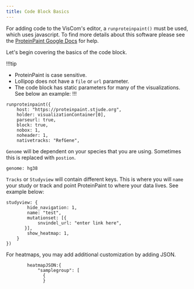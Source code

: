```yaml
---
title: Code Block Basics
---
```


For adding code to the VisCom's editor, a ```runproteinpaint()``` must be used, which uses javascript. To find more details about this software please see the [ProteinPaint Google Docs](https://docs.google.com/document/d/1JWKq3ScW62GISFGuJvAajXchcRenZ3HAvpaxILeGaw0/edit) for help. 

Let's begin covering the basics of the code block.

!!!tip
* ProteinPaint is case sensitive.
* Lollipop does not have a ```file``` or ```url``` parameter.
* The code block has static parameters for many of the visualizations. See below an example:
!!!

```JS
runproteinpaint({
    host: "https://proteinpaint.stjude.org",
    holder: visualizationContainer[0],
    parseurl: true,
    block: true,
    nobox: 1,
    noheader: 1,
    nativetracks: "RefGene",
```

```Genome``` will be dependent on your species that you are using. Sometimes this is replaced with ```postion```. 

``` JS
genome: hg38
```

```Tracks``` or ```Studyview``` will contain different keys. This is where you will ```name``` your study or track and point ProteinPaint to where your data lives. See example below:

``` JS
studyview: {
        hide_navigation: 1,
        name: "test",
        mutationset: [{
            snvindel_url: "enter link here",
       }],
        show_heatmap: 1,
	}
})

```
For heatmaps, you may add additional customization by adding JSON.
```JS
        heatmapJSON:{
            "samplegroup": [
              {
              }
```
